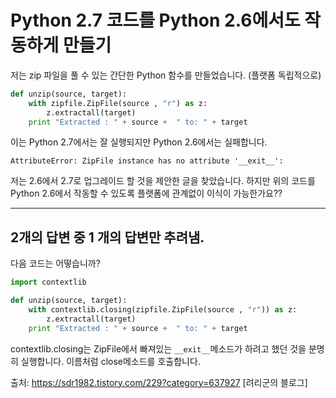 # Python 2.7 코드를 Python 2.6에서도 작동하게 만들기

저는 zip 파일을 풀 수 있는 간단한 Python 함수를 만들었습니다. (플랫폼 독립적으로)

```python
def unzip(source, target):
    with zipfile.ZipFile(source , "r") as z:
        z.extractall(target)
    print "Extracted : " + source +  " to: " + target
```

이는 Python 2.7에서는 잘 실행되지만 Python 2.6에서는 실패합니다.

```
AttributeError: ZipFile instance has no attribute '__exit__':
```

저는 2.6에서 2.7로 업그레이드 할 것을 제안한 글을 찾았습니다.
하지만 위의 코드를 Python 2.6에서 작동할 수 있도록 플랫폼에 관계없이 이식이 가능한가요??

------

## 2개의 답변 중 1 개의 답변만 추려냄.

다음 코드는 어떻습니까?

```python
import contextlib

def unzip(source, target):
    with contextlib.closing(zipfile.ZipFile(source , "r")) as z:
        z.extractall(target)
    print "Extracted : " + source +  " to: " + target
```

contextlib.closing는 ZipFile에서 빠져있는 ```__exit__```메소드가 하려고 했던 것을 분명히 실행합니다. 이름처럼 close메소드를 호출합니다.



출처: https://sdr1982.tistory.com/229?category=637927 [려리군의 블로그]
